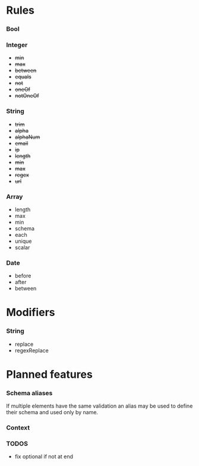 # Rules

### Bool

### Integer
- ~~min~~
- ~~max~~
- ~~between~~
- ~~equals~~
- ~~not~~
- ~~oneOf~~
- ~~notOneOf~~

### String
- ~~trim~~
- ~~alpha~~
- ~~alphaNum~~
- ~~email~~
- ~~ip~~
- ~~length~~
- ~~min~~
- ~~max~~
- ~~regex~~
- ~~url~~

### Array
- length
- max
- min
- schema
- each
- unique
- scalar

### Date
- before
- after
- between

# Modifiers
### String
- replace
- regexReplace

# Planned features
### Schema aliases
If multiple elements have the same validation an alias may be used to define their schema and used only by name.

### Context



### TODOS
* fix optional if not at end